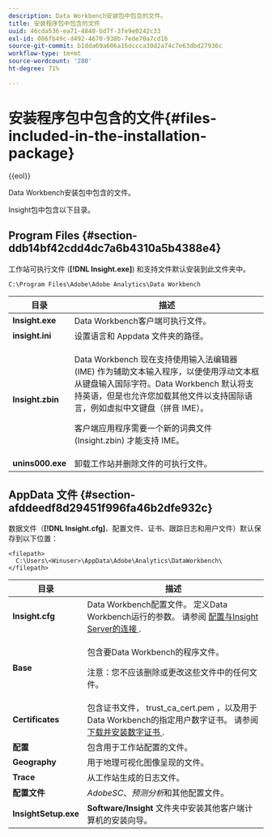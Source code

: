 ```yaml
---
description: Data Workbench安装包中包含的文件。
title: 安装程序包中包含的文件
uuid: 46cda536-ea71-4840-bd7f-3fe9e0242c33
exl-id: 086fb49c-d492-4670-938b-7ede70a7cd16
source-git-commit: b1dda69a606a16dccca30d2a74c7e63dbd27936c
workflow-type: tm+mt
source-wordcount: '280'
ht-degree: 71%

---
```


# 安装程序包中包含的文件{#files-included-in-the-installation-package}

{{eol}}

Data Workbench安装包中包含的文件。

Insight包中包含以下目录。

## Program Files {#section-ddb14bf42cdd4dc7a6b4310a5b4388e4}

工作站可执行文件 (**[!DNL Insight.exe]**) 和支持文件默认安装到此文件夹中。

```
C:\Program Files\Adobe\Adobe Analytics\Data Workbench
```

<table id="table_56BAC85184A04E7680FBB4B36DE73285"> 
 <thead> 
  <tr> 
   <th colname="col1" class="entry"> 目录 </th> 
   <th colname="col2" class="entry"> 描述 </th> 
  </tr> 
 </thead>
 <tbody> 
  <tr> 
   <td colname="col1"> <b> <span class="filepath"> Insight.exe </span> </b> </td> 
   <td colname="col2"> Data Workbench客户端可执行文件。 </td> 
  </tr> 
  <tr> 
   <td colname="col1"> <b><span class="filepath">insight.ini</span></b> </td> 
   <td colname="col2"> 设置语言和 <span class="filepath">Appdata</span> 文件夹的路径。 </td> 
  </tr> 
  <tr> 
   <td colname="col1"> <b> <span class="filepath"> Insight.zbin </span> </b> </td> 
   <td colname="col2"> <p>Data Workbench 现在支持使用输入法编辑器 (IME) 作为辅助文本输入程序，以便使用浮动文本框从键盘输入国际字符。Data Workbench 默认将支持英语，但是也允许您加载其他文件以支持国际语言，例如虚拟中文键盘（拼音 IME）。 </p> <p>客户端应用程序需要一个新的词典文件 (<span class="filepath">Insight.zbin</span>) 才能支持 IME。 </p> </td> 
  </tr> 
  <tr> 
   <td colname="col1"> <b> <span class="filepath"> unins000.exe </span></b> </td> 
   <td colname="col2"> 卸载工作站并删除文件的可执行文件。 </td> 
  </tr> 
 </tbody> 
</table>

## AppData 文件 {#section-afddeedf8d29451f996fa46b2dfe932c}

数据文件（**[!DNL Insight.cfg]**、配置文件、证书、跟踪日志和用户文件）默认保存到以下位置：

```
<filepath>
  C:\Users\<Winuser>\AppData\Adobe\Analytics\DataWorkbench\ 
</filepath>
```

<table id="table_DBA4DBB54C57409C8EC116C686A08560"> 
 <thead> 
  <tr> 
   <th colname="col1" class="entry"> 目录 </th> 
   <th colname="col2" class="entry"> 描述 </th> 
  </tr> 
 </thead>
 <tbody> 
  <tr> 
   <td colname="col1"> <b> <span class="filepath"> Insight.cfg </span> </b> </td> 
   <td colname="col2"> Data Workbench配置文件。 定义Data Workbench运行的参数。 请参阅 <a href="../../../home/c-install-insight/install-setup/c-conn-isvr.md#concept-9f47b2cd7c12492693a2cf810cfc1d9e"> 配置与Insight Server的连接 </a>. </td> 
  </tr> 
  <tr> 
   <td colname="col1"> <b> <span class="filepath"> Base </span> </b> </td> 
   <td colname="col2"> <p>包含要Data Workbench的程序文件。 </p> <p> <p>注意：您不应该删除或更改这些文件中的任何文件。 </p> </p> </td> 
  </tr> 
  <tr> 
   <td colname="col1"> <b> <span class="filepath"> Certificates </span> </b> </td> 
   <td colname="col2"> 包含证书文件， <span class="filepath"> trust_ca_cert.pem </span>，以及用于Data Workbench的指定用户数字证书。 请参阅 <a href="../../../home/c-install-insight/install-setup/c-dgtl-crtf.md#concept-4c6a900074d4464fb6ec7862f7e54f10"> 下载并安装数字证书 </a>. </td> 
  </tr> 
  <tr> 
   <td colname="col1"> <b> <span class="filepath"> 配置 </span> </b> </td> 
   <td colname="col2"> 包含用于工作站配置的文件。 </td> 
  </tr> 
  <tr> 
   <td colname="col1"> <b> <span class="filepath"> Geography </span></b> </td> 
   <td colname="col2"> 用于地理可视化图像呈现的文件。 </td> 
  </tr> 
  <tr> 
   <td colname="col1"> <b> <span class="filepath"> Trace </span></b> </td> 
   <td colname="col2"> 从工作站生成的日志文件。 </td> 
  </tr> 
  <tr> 
   <td colname="col1"> <b> <span class="filepath"> 配置文件 </span></b> </td> 
   <td colname="col2"> <i>AdobeSC</i>、<i>预测分析</i>和其他配置文件。 </td> 
  </tr> 
  <tr> 
   <td colname="col1"> <b> <span class="filepath"> InsightSetup.exe </span></b> </td> 
   <td colname="col2"> <b><span class="filepath">Software/Insight</span></b> 文件夹中安装其他客户端计算机的安装向导。 </td> 
  </tr> 
 </tbody> 
</table>
